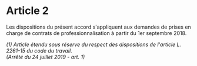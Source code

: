 # Article 2

  
Les dispositions du présent accord s'appliquent aux demandes de prises en charge de contrats de professionnalisation à partir du 1er septembre 2018.

 *(1) Article étendu sous réserve du respect des dispositions de l'article L. 2261-15 du code du travail.    
(Arrêté du 24 juillet 2019 - art. 1)*

